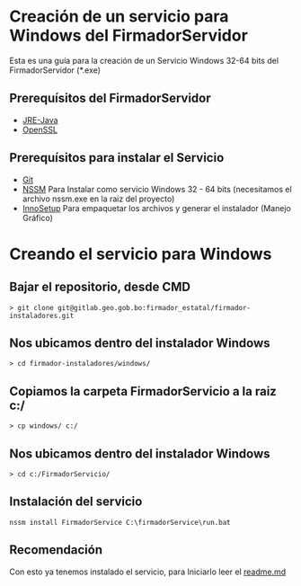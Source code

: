 # Creación de un servicio para Windows del FirmadorServidor

Esta es una guía para la creación de un Servicio Windows 32-64 bits del FirmadorServidor (*.exe)

## Prerequísitos del FirmadorServidor

- [JRE-Java](https://www.java.com/es/download/manual.jsp)
- [OpenSSL](https://www.openssl.org/source/)


## Prerequísitos para instalar el Servicio

- [Git](https://git-scm.com/)
- [NSSM](http://nssm.cc/download) Para Instalar como servicio Windows 32 - 64 bits (necesitamos el archivo nssm.exe en la raiz del proyecto)
- [InnoSetup](https://inno-setup.uptodown.com/windows) Para empaquetar los archivos y generar el instalador (Manejo Gráfico)

# Creando el servicio para Windows

## Bajar el repositorio, desde CMD

```
> git clone git@gitlab.geo.gob.bo:firmador_estatal/firmador-instaladores.git
```

## Nos ubicamos dentro del instalador Windows

```
> cd firmador-instaladores/windows/
```

## Copiamos la carpeta FirmadorServicio a la raiz c:/

```
> cp windows/ c:/
```

## Nos ubicamos dentro del instalador Windows

```
> cd c:/FirmadorServicio/
```

## Instalación del servicio

```
nssm install FirmadorService C:\firmadorService\run.bat
```

## Recomendación

Con esto ya tenemos instalado el servicio, para Iniciarlo leer el [readme.md](https://gitlab.geo.gob.bo/firmador_estatal/firmador-instaladores/blob/master/windows/readme.md)
